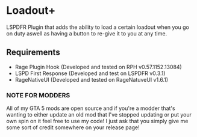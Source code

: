 # Loadout+

LSPDFR Plugin that adds the ability to load a certain loadout when you go on duty aswell as having a button to re-give it to you at any time.

## Requirements

* Rage Plugin Hook (Developed and tested on RPH v0.57.1152.13084)
* LSPD First Response (Developed and test on LSPDFR v0.3.1)
* RageNativeUI (Developed and tested on RageNatuveUI v1.6.1)


### NOTE FOR MODDERS

All of my GTA 5 mods are open source and if you're a modder that's wanting to either update an old mod that I've stopped updating or put your own spin on it feel free to use my code! I just ask that you simply give me some sort of credit somewhere on your release page!